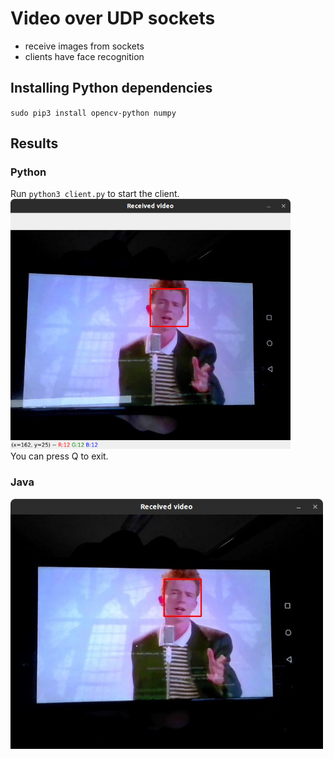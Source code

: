 # Video over UDP sockets
- receive images from sockets
- clients have face recognition
## Installing Python dependencies
`sudo pip3 install opencv-python numpy`
## Results
### Python
Run `python3 client.py` to start the client.
<br/>
<img src="images/result.png" height="400">
<br/>
You can press Q to exit.

### Java
<img src="images/result2.png" height="400">
